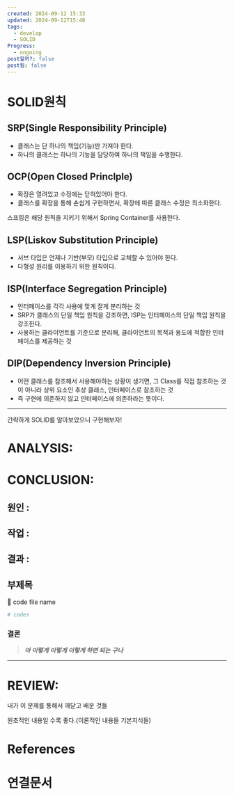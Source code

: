```yaml
---
created: 2024-09-12 15:33
updated: 2024-09-12T15:48
tags:
  - develop
  - SOLID
Progress:
  - ongoing
post할까?: false
post됨: false
---
```

# SOLID원칙
## SRP(Single Responsibility Principle)
- 클래스는 단 하나의 책임(기능)만 가져야 한다.
- 하나의 클래스는 하나의 기능을 담당하여 하나의 책임을 수행한다.


## OCP(Open Closed Princlple)
- 확장은 열려있고 수정에는 닫혀있어야 한다.
- 클래스를 확장을 통해 손쉽게 구현하면서, 확장에 따른 클래스 수정은 최소화한다.

스프링은 해당 원칙을 지키기 위해서 Spring Container를 사용한다.


## LSP(Liskov Substitution Principle)
- 서브 타입은 언제나 기반(부모) 타입으로 교체할 수 있어야 한다.
- 다형성 원리를 이용하기 위한 원칙이다.

## ISP(Interface Segregation Principle)
- 인터페이스를 각각 사용에 맞게 잘게 분리하는 것
- SRP가 클래스의 단일 책임 원칙을 강조하면, ISP는 인터페이스의 단일 책임 원칙을 강조한다.
- 사용하는 클라이언트를 기준으로 분리해, 클라이언트의 목적과 용도에 적합한 인터페이스를 제공하는 것

## DIP(Dependency Inversion Principle)
- 어떤 클래스를 참조해서 사용해야하는 상황이 생기면, 그 Class를 직접 참조하는 것이 아니라 상위 요소인 추상 클래스, 인터페이스로 참조하는 것
- 즉 구현에 의존하지 않고 인터페이스에 의존하라는 뜻이다.


---
간략하게 SOLID를 알아보았으니 구현해보자!






# ANALYSIS:

# CONCLUSION:

## 원인 :

## 작업 :

## 결과 :

## 부제목

<aside> 🔽 code file name

</aside>

```bash
# codes
```

### 결론

> _**아 이렇게 이렇게 이렇게 하면 되는 구나**_



---
# REVIEW:

내가 이 문제를 통해서 깨닫고 배운 것들

원초적인 내용일 수록 좋다.(이론적인 내용들 기본지식들)

# References

# 연결문서

